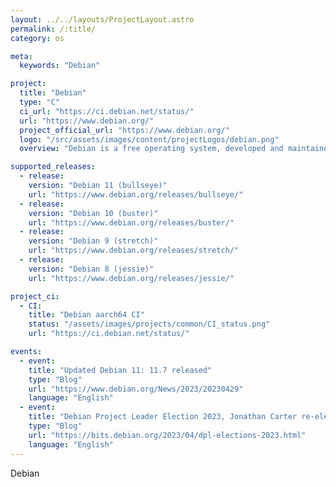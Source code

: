 ```yaml
---
layout: ../../layouts/ProjectLayout.astro
permalink: /:title/
category: os

meta:
  keywords: "Debian"

project:
  title: "Debian"
  type: "C"
  ci_url: "https://ci.debian.net/status/"
  url: "https://www.debian.org/"
  project_official_url: "https://www.debian.org/"
  logo: "/src/assets/images/content/projectLogos/debian.png"
  overview: "Debian is a free operating system, developed and maintained by the Debian project. A free Linux distribution with thousands of applications to meet our users' needs."

supported_releases:
  - release:
    version: "Debian 11 (bullseye)"
    url: "https://www.debian.org/releases/bullseye/"
  - release:
    version: "Debian 10 (buster)"
    url: "https://www.debian.org/releases/buster/"
  - release:
    version: "Debian 9 (stretch)"
    url: "https://www.debian.org/releases/stretch/"
  - release:
    version: "Debian 8 (jessie)"
    url: "https://www.debian.org/releases/jessie/"

project_ci:
  - CI:
    title: "Debian aarch64 CI"
    status: "/assets/images/projects/common/CI_status.png"
    url: "https://ci.debian.net/status/"

events:
  - event:
    title: "Updated Debian 11: 11.7 released"
    type: "Blog"
    url: "https://www.debian.org/News/2023/20230429"
    language: "English"
  - event:
    title: "Debian Project Leader Election 2023, Jonathan Carter re-elected"
    type: "Blog"
    url: "https://bits.debian.org/2023/04/dpl-elections-2023.html"
    language: "English"
---
```


<p>Debian</p>
